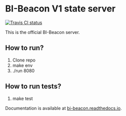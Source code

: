 BI-Beacon V1 state server
=========================

[![Travis CI status](https://api.travis-ci.org/BI-Beacon/server.svg?branch=master)](https://travis-ci.org/BI-Beacon/server)

This is the official BI-Beacon server.

How to run?
-----------

  1. Clone repo
  2. make env
  3. ./run 8080


How to run tests?
-----------------
  1. make test

Documentation is available at [bi-beacon.readthedocs.io](https://bi-beacon.readthedocs.io/en/latest/).
